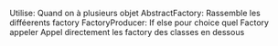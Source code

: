 Utilise: Quand on à plusieurs objet
AbstractFactory: Rassemble les difféerents factory
FactoryProducer: If else pour choice quel Factory appeler
  Appel directement les factory des classes en dessous